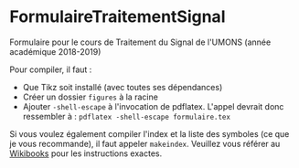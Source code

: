 # FormulaireTraitementSignal
Formulaire pour le cours de Traitement du Signal de l'UMONS (année académique 2018-2019)

Pour compiler, il faut :
  * Que Tikz soit installé (avec toutes ses dépendances)
  * Créer un dossier `figures` à la racine
  * Ajouter `-shell-escape` à l'invocation de pdflatex. L'appel devrait donc ressembler à : `pdflatex -shell-escape formulaire.tex`

Si vous voulez également compiler l'index et la liste des symboles (ce que je vous recommande), il faut appeler `makeindex`. Veuillez vous référer au [Wikibooks](https://en.wikibooks.org/wiki/LaTeX/Indexing) pour les instructions exactes.
